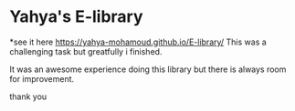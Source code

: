 # Yahya's E-library
*see it here https://yahya-mohamoud.github.io/E-library/
This was a challenging task but greatfully i finished.

It was an awesome experience doing this library but there is always room for improvement.

thank you
